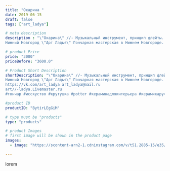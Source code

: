 ```yaml
---
title: "Окарина "
date: 2019-06-15
draft: false
tags: ["art_ladya"]

# meta description
description : "\"Окарина\" //- Музыкальный инструмент, принцип флейты.
Нижний Новгород \"Арт Ладья\" Гончарная мастерская в Нижнем Новгороде. Изготовление керамики и мастер//-"

# product Price
price: "3000"
priceBefore: "3600.0"

# Product Short Description
shortDescription: "\"Окарина\" //- Музыкальный инструмент, принцип флейты.
Нижний Новгород \"Арт Ладья\" Гончарная мастерская в Нижнем Новгороде. Изготовление керамики и мастер//-классы по обучению. 
https://vk.com/art_ladya art_ladya@mail.ru 
art//-ladya.Livemaster.ru
#гончар #исскуство #крутушка #potter #керамикадляинтерьера #керамикаручнаяработа #гончарнаямастерская #керамиканазаказ #handmade #okarina #керамика #эксклюзивнаякерамика #music #ceramicart #claygoods #музыка #earthenware #ceramic #design #окарина #ocarina #flute #ceramicart #керамическаяфлейта #флейта #clay #авторскаякерамика"

#product ID
productID: "BytirLEgGiM"

# type must be "products"
type: "products"

# product Images
# first image will be shown in the product page
images:
  - image: "https://scontent-arn2-1.cdninstagram.com/v/t51.2885-15/e35/61486060_177336179934537_7735992219708521408_n.jpg?tp=1&_nc_ht=scontent-arn2-1.cdninstagram.com&_nc_cat=109&_nc_ohc=9LKnzzaJtUoAX_vf0FE&ccb=7-4&oh=3bb0e75c5db846d62cf83a29b5e8cc34&oe=60827FFD&_nc_sid=86f79a&ig_cache_key=MjA2NjQ2MDMwNDQzODQ4NzE4MA%3D%3D.2-ccb7-4"

---
```

lorem

